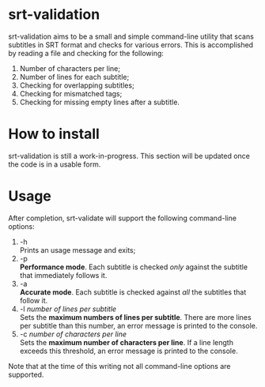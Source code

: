 # srt-validation

srt-validation aims to be a small and simple command-line utility that scans subtitles in SRT format and checks for various errors.
This is accomplished by reading a file and checking for the following:
1. Number of characters per line;
2. Number of lines for each subtitle;
3. Checking for overlapping subtitles;
4. Checking for mismatched tags;
5. Checking for missing empty lines after a subtitle.

# How to install
srt-validation is still a work-in-progress. This section will be updated once the code is in a usable form.

# Usage
After completion, srt-validate will support the following command-line options:
1. -h</br>
  Prints an usage message and exits;
2. -p</br>
  <b>Performance mode</b>. Each subtitle is checked <i>only</i> against the subtitle that immediately follows it.
3. -a</br>
  <b>Accurate mode</b>. Each subtitle is checked against <i>all</i> the subtitles that follow it.
4. -l <i>number of lines per subtitle</i></br>
  Sets the <b>maximum numbers of lines per subtitle</b>. There are more lines per subtitle than this number, an error message is printed to the console.
5. -c <i>number of characters per line</i></br>
  Sets the <b>maximum number of characters per line</b>. If a line length exceeds this threshold, an error message is printed to the console.
  
Note that at the time of this writing not all command-line options are supported.

